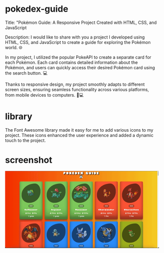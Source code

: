 

<h1>pokedex-guide</h1>

Title: "Pokémon Guide: A Responsive Project Created with HTML, CSS, and JavaScript

Description:
I would like to share with you a project I developed using HTML, CSS, and JavaScript to create a guide for exploring the Pokémon world. 🌐

In my project, I utilized the popular PokeAPI to create a separate card for each Pokémon. Each card contains detailed information about the Pokémon, and users can quickly access their desired Pokémon card using the search button. 💻

Thanks to responsive design, my project smoothly adapts to different screen sizes, ensuring seamless functionality across various platforms, from mobile devices to computers. 📱💻

<h1>library</h1>

The Font Awesome library made it easy for me to add various icons to my project. These icons enhanced the user experience and added a dynamic touch to the project. 

<h1>screenshot</h1>

![](pokemon.gif)
